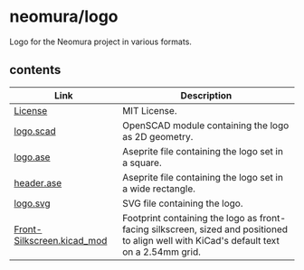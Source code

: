 # neomura/logo

Logo for the Neomura project in various formats.

## contents

| Link                                                       | Description                                                                                                                              |
| ---------------------------------------------------------- | ---------------------------------------------------------------------------------------------------------------------------------------- |
| [License](./license.md)                                    | MIT License.                                                                                                                             |
| [logo.scad](./logo.scad)                                   | OpenSCAD module containing the logo as 2D geometry.                                                                                      |
| [logo.ase](./logo.ase)                                     | Aseprite file containing the logo set in a square.                                                                                       |
| [header.ase](./header.ase)                                 | Aseprite file containing the logo set in a wide rectangle.                                                                               |
| [logo.svg](./logo.svg)                                     | SVG file containing the logo.                                                                                                            |
| [Front-Silkscreen.kicad_mod](./Front-Silkscreen.kicad_mod) | Footprint containing the logo as front-facing silkscreen, sized and positioned to align well with KiCad's default text on a 2.54mm grid. |
